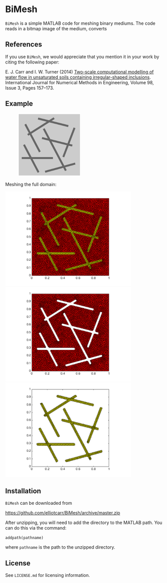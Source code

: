 # BiMesh

`BiMesh` is a simple MATLAB code for meshing binary mediums. The code reads in a bitmap image of the medium, converts
## References

If you use `BiMesh`, we would appreciate that you mention it in your work by citing the following paper:

E. J. Carr and I. W. Turner (2014) [Two-scale computational modelling of water 
flow in unsaturated soils containing irregular-shaped inclusions](http://onlinelibrary.wiley.com/doi/10.1002/nme.4625/abstract).
International Journal for Numerical Methods in Engineering, Volume 98, Issue 3, Pages 157–173.

## Example

<figure><img src="https://github.com/elliotcarr/BiMesh/raw/master/Examples/Fractures.png" width="200px" height="200px"></figure>

Meshing the full domain:



<img src="https://github.com/elliotcarr/BiMesh/raw/master/Examples/Figures/MeshAB.png" width="400px">
<img src="https://github.com/elliotcarr/BiMesh/raw/master/Examples/Figures/MeshA.png" width="400px">
<img src="https://github.com/elliotcarr/BiMesh/raw/master/Examples/Figures/MeshB.png" width="400px">

## Installation

`BiMesh` can be downloaded from

https://github.com/elliotcarr/BiMesh/archive/master.zip

After unzipping, you will need to add the directory to the MATLAB path. You can do
this via the command:
```
addpath(pathname)
```
where `pathname` is the path to the unzipped directory.

## License

See `LICENSE.md` for licensing information.
